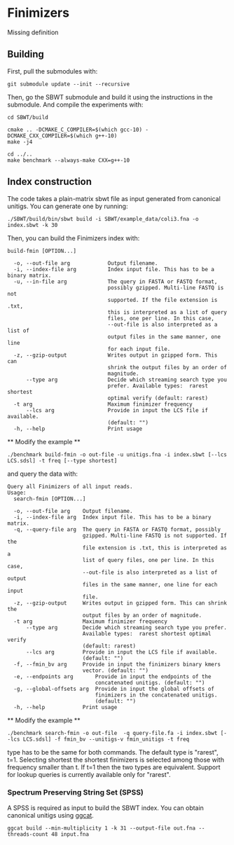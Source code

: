 # Finimizers
Missing definition



## Building
First, pull the submodules with:
```
git submodule update --init --recursive
```
Then, go the SBWT submodule and build it using the instructions in the submodule. And compile the experiments with:
```
cd SBWT/build

cmake .. -DCMAKE_C_COMPILER=$(which gcc-10) -DCMAKE_CXX_COMPILER=$(which g++-10)
make -j4

cd ../..
make benchmark --always-make CXX=g++-10
```
## Index construction

The code takes a plain-matrix sbwt file as input generated from canonical unitigs. You can generate one by running:

```
./SBWT/build/bin/sbwt build -i SBWT/example_data/coli3.fna -o index.sbwt -k 30
```

Then, you can build the Finimizers index with:
```
build-fmin [OPTION...]

  -o, --out-file arg            Output filename.
  -i, --index-file arg          Index input file. This has to be a binary matrix.
  -u, --in-file arg             The query in FASTA or FASTQ format, 
                                possibly gzipped. Multi-line FASTQ is not 
                                supported. If the file extension is .txt, 
                                this is interpreted as a list of query 
                                files, one per line. In this case, 
                                --out-file is also interpreted as a list of 
                                output files in the same manner, one line 
                                for each input file.
  -z, --gzip-output             Writes output in gzipped form. This can 
                                shrink the output files by an order of 
                                magnitude.
      --type arg                Decide which streaming search type you 
                                prefer. Available types:  rarest shortest 
                                optimal verify (default: rarest)
  -t arg                        Maximum finimizer frequency
      --lcs arg                 Provide in input the LCS file if available. 
                                (default: "")
  -h, --help                    Print usage
```

** Modify the example **

```
./benchmark build-fmin -o out-file -u unitigs.fna -i index.sbwt [--lcs LCS.sdsl] -t freq [--type shortest]
```
and query the data with:

```
Query all Finimizers of all input reads.
Usage:
  search-fmin [OPTION...]

  -o, --out-file arg    Output filename.
  -i, --index-file arg  Index input file. This has to be a binary matrix.
  -q, --query-file arg  The query in FASTA or FASTQ format, possibly 
                        gzipped. Multi-line FASTQ is not supported. If the 
                        file extension is .txt, this is interpreted as a 
                        list of query files, one per line. In this case, 
                        --out-file is also interpreted as a list of output 
                        files in the same manner, one line for each input 
                        file.
  -z, --gzip-output     Writes output in gzipped form. This can shrink the 
                        output files by an order of magnitude.
  -t arg                Maximum finimizer frequency
      --type arg        Decide which streaming search type you prefer. 
                        Available types:  rarest shortest optimal verify 
                        (default: rarest)
      --lcs arg         Provide in input the LCS file if available. 
                        (default: "")
  -f, --fmin_bv arg     Provide in input the finimizers binary kmers 
                        vector. (default: "")
  -e, --endpoints arg       Provide in input the endpoints of the 
                            concatenated unitigs. (default: "")
  -g, --global-offsets arg  Provide in input the global offsets of 
                            finimizers in the concatenated unitigs. 
                            (default: "")
  -h, --help            Print usage
```
** Modify the example **
```
./benchmark search-fmin -o out-file  -q query-file.fa -i index.sbwt [--lcs LCS.sdsl] -f fmin_bv --unitigs-v fmin_unitigs -t freq 

```
type has to be the same for both commands. The default type is "rarest", t=1. Selecting shortest the shortest finimizers is selected among those with frequency smaller than t. If t=1 then the two types are equivalent.
Support for lookup queries is currently available only for "rarest".

### Spectrum Preserving String Set (SPSS)
A SPSS is required as input to build the SBWT index. You can obtain canonical unitigs using [ggcat](https://github.com/algbio/ggcat).

```
ggcat build --min-multiplicity 1 -k 31 --output-file out.fna --threads-count 48 input.fna
```

